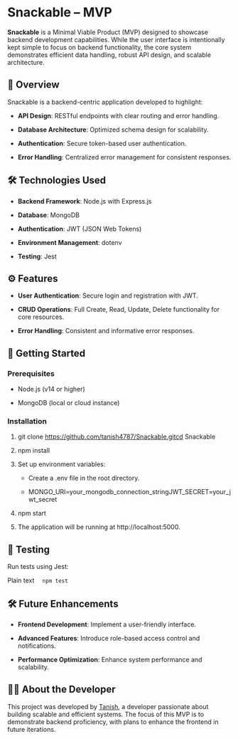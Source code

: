 Snackable – MVP
===============

**Snackable** is a Minimal Viable Product (MVP) designed to showcase backend development capabilities. While the user interface is intentionally kept simple to focus on backend functionality, the core system demonstrates efficient data handling, robust API design, and scalable architecture.

🚀 Overview
-----------

Snackable is a backend-centric application developed to highlight:

*   **API Design**: RESTful endpoints with clear routing and error handling.
    
*   **Database Architecture**: Optimized schema design for scalability.
    
*   **Authentication**: Secure token-based user authentication.
    
*   **Error Handling**: Centralized error management for consistent responses.
    

🛠️ Technologies Used
---------------------

*   **Backend Framework**: Node.js with Express.js
    
*   **Database**: MongoDB
    
*   **Authentication**: JWT (JSON Web Tokens)
    
*   **Environment Management**: dotenv
    
*   **Testing**: Jest
    

⚙️ Features
-----------

*   **User Authentication**: Secure login and registration with JWT.
    
*   **CRUD Operations**: Full Create, Read, Update, Delete functionality for core resources.
    
*   **Error Handling**: Consistent and informative error responses.
    

🧪 Getting Started
------------------

### Prerequisites

*   Node.js (v14 or higher)
    
*   MongoDB (local or cloud instance)
    

### Installation

1.  git clone https://github.com/tanish4787/Snackable.gitcd Snackable
    
2.  npm install
    
3.  Set up environment variables:
    
    *   Create a .env file in the root directory.
        
    *   MONGO\_URI=your\_mongodb\_connection\_stringJWT\_SECRET=your\_jwt\_secret
        
4.  npm start
    
5.  The application will be running at http://localhost:5000.
    

🧪 Testing
----------

Run tests using Jest:

Plain text `   npm test   `

🛠️ Future Enhancements
-----------------------

*   **Frontend Development**: Implement a user-friendly interface.
    
*   **Advanced Features**: Introduce role-based access control and notifications.
    
*   **Performance Optimization**: Enhance system performance and scalability.
    

👨‍💻 About the Developer
-------------------------

This project was developed by [Tanish](https://github.com/tanish4787), a developer passionate about building scalable and efficient systems. The focus of this MVP is to demonstrate backend proficiency, with plans to enhance the frontend in future iterations.

